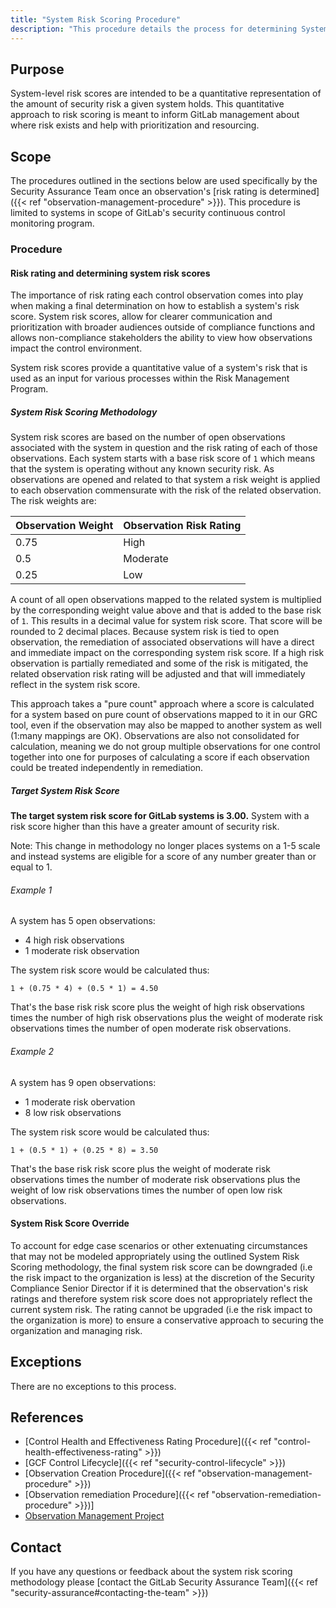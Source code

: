 ```yaml
---
title: "System Risk Scoring Procedure"
description: "This procedure details the process for determining System Risk Score."
---
```


## Purpose

System-level risk scores are intended to be a quantitative representation of the amount of security risk a given system holds. This quantitative approach to risk scoring is meant to inform GitLab management about where risk exists and help with prioritization and resourcing.

## Scope

The procedures outlined in the sections below are used specifically by the Security Assurance Team once an observation's [risk rating is determined]({{< ref "observation-management-procedure" >}}). This procedure is limited to systems in scope of GitLab's security continuous control monitoring program.

### Procedure

#### Risk rating and determining system risk scores

The importance of risk rating each control observation comes into play when making a final determination on how to establish a system's risk score. System risk scores, allow for clearer communication and prioritization with broader audiences outside of compliance functions and allows non-compliance stakeholders the ability to view how observations impact the control environment.

System risk scores provide a quantitative value of a system's risk that is used as an input for various processes within the Risk Management Program.

##### System Risk Scoring Methodology

System risk scores are based on the number of open observations associated with the system in question and the risk rating of each of those observations. Each system starts with a base risk score of `1` which means that the system is operating without any known security risk. As observations are opened and related to that system a risk weight is applied to each observation commensurate with the risk of the related observation. The risk weights are:

| Observation Weight | Observation Risk Rating |
|--------------------|-------------------------|
| 0.75               | High                    |
| 0.5                | Moderate                |
| 0.25               | Low                     |

A count of all open observations mapped to the related system is multiplied by the corresponding weight value above and that is added to the base risk of `1`. This results in a decimal value for system risk score. That score will be rounded to 2 decimal places. Because system risk is tied to open observation, the remediation of associated observations will have a direct and immediate impact on the corresponding system risk score. If a high risk observation is partially remediated and some of the risk is mitigated, the related observation risk rating will be adjusted and that will immediately reflect in the system risk score.

This approach takes a "pure count" approach where a score is calculated for a system based on pure count of observations mapped to it in our GRC tool, even if the observation may also be mapped to another system as well (1:many mappings are OK). Observations are also not consolidated for calculation, meaning we do not group multiple observations for one control together into one for purposes of calculating a score if each observation could be treated independently in remediation.

##### Target System Risk Score

**The target system risk score for GitLab systems is 3.00.** System with a risk score higher than this have a greater amount of security risk.

Note: This change in methodology no longer places systems on a 1-5 scale and instead systems are eligible for a score of any number greater than or equal to 1.

###### Example 1

A system has 5 open observations:

- 4 high risk observations
- 1 moderate risk observation

The system risk score would be calculated thus:

```text
1 + (0.75 * 4) + (0.5 * 1) = 4.50
```
<!-- vale handbook.Repetition = NO -->
That's the base risk risk score plus the weight of high risk observations times the number of high risk observations plus the weight of moderate risk observations times the number of open moderate risk observations.

###### Example 2

A system has 9 open observations:

- 1 moderate risk obervation
- 8 low risk observations

The system risk score would be calculated thus:

```text
1 + (0.5 * 1) + (0.25 * 8) = 3.50
```

That's the base risk risk score plus the weight of moderate risk observations times the number of moderate risk observations plus the weight of low risk observations times the number of open low risk observations.
<!-- vale handbook.Repetition = YES -->
#### System Risk Score Override

To account for edge case scenarios or other extenuating circumstances that may not be modeled appropriately using the outlined System Risk Scoring methodology, the final system risk score can be downgraded (i.e the risk impact to the organization is less) at the discretion of the Security Compliance Senior Director if it is determined that the observation's risk ratings and therefore system risk score does not appropriately reflect the current system risk. The rating cannot be upgraded (i.e the risk impact to the organization is more) to ensure a conservative approach to securing the organization and managing risk.

## Exceptions

There are no exceptions to this process.

## References

- [Control Health and Effectiveness Rating Procedure]({{< ref "control-health-effectiveness-rating" >}})
- [GCF Control Lifecycle]({{< ref "security-control-lifecycle" >}})
- [Observation Creation Procedure]({{< ref "observation-management-procedure" >}})
- [Observation remediation Procedure]({{< ref "observation-remediation-procedure" >}})]
- [Observation Management Project](https://gitlab.com/gitlab-com/gl-security/security-assurance/observation-management)

## Contact

If you have any questions or feedback about the system risk scoring methodology please [contact the GitLab Security Assurance Team]({{< ref "security-assurance#contacting-the-team" >}})
